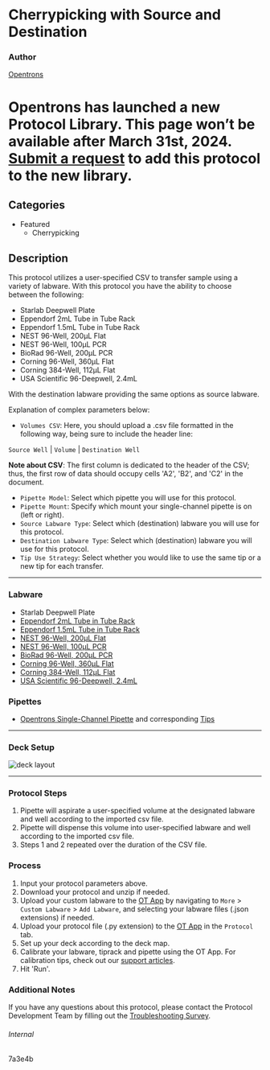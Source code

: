 # Cherrypicking with Source and Destination

### Author
[Opentrons](https://opentrons.com/)


# Opentrons has launched a new Protocol Library. This page won’t be available after March 31st, 2024. [Submit a request](https://docs.google.com/forms/d/e/1FAIpQLSdYYp9QCKow4nn0KlCVsMS3HX0eJ0N9O7-erajKvcpT0lWbSg/viewform) to add this protocol to the new library.

## Categories
* Featured
	* Cherrypicking

## Description
This protocol utilizes a user-specified CSV to transfer sample using a variety of labware. With this protocol you have the ability to choose between the following:

* Starlab Deepwell Plate
* Eppendorf 2mL Tube in Tube Rack
* Eppendorf 1.5mL Tube in Tube Rack
* NEST 96-Well, 200µL Flat
* NEST 96-Well, 100µL PCR
* BioRad 96-Well, 200µL PCR
* Corning 96-Well, 360µL Flat
* Corning 384-Well, 112µL Flat
* USA Scientific 96-Deepwell, 2.4mL

With the destination labware providing the same options as source labware.

Explanation of complex parameters below:
* `Volumes CSV`: Here, you should upload a .csv file formatted in the following way, being sure to include the header line:

`Source Well` | `Volume` | `Destination Well`

**Note about CSV**: The first column is dedicated to the header of the CSV; thus, the first row of data should occupy cells 'A2', 'B2', and 'C2' in the document.

* `Pipette Model`: Select which pipette you will use for this protocol.
* `Pipette Mount`: Specify which mount your single-channel pipette is on (left or right).
* `Source Labware Type`: Select which (destination) labware you will use for this protocol.
* `Destination Labware Type`: Select which (destination) labware you will use for this protocol.
* `Tip Use Strategy`: Select whether you would like to use the same tip or a new tip for each transfer.

---

### Labware
* Starlab Deepwell Plate
* [Eppendorf 2mL Tube in Tube Rack](https://labware.opentrons.com/?category=tubeRack)
* [Eppendorf 1.5mL Tube in Tube Rack](https://labware.opentrons.com/?category=tubeRack)
* [NEST 96-Well, 200µL Flat](https://labware.opentrons.com/?category=wellPlate)
* [NEST 96-Well, 100µL PCR](https://labware.opentrons.com/?category=wellPlate)
* [BioRad 96-Well, 200µL PCR](https://labware.opentrons.com/?category=wellPlate)
* [Corning 96-Well, 360µL Flat](https://labware.opentrons.com/?category=wellPlate)
* [Corning 384-Well, 112µL Flat](https://labware.opentrons.com/?category=wellPlate)
* [USA Scientific 96-Deepwell, 2.4mL](https://labware.opentrons.com/?category=wellPlate)

### Pipettes
* [Opentrons Single-Channel Pipette](https://shop.opentrons.com/collections/ot-2-pipettes) and corresponding [Tips](https://shop.opentrons.com/collections/opentrons-tips)

---

### Deck Setup
![deck layout](https://opentrons-protocol-library-website.s3.amazonaws.com/custom-README-images/7a3e4b/Screen+Shot+2021-04-29+at+1.49.22+PM.png)


---

### Protocol Steps
1. Pipette will aspirate a user-specified volume at the designated labware and well according to the imported csv file.
2. Pipette will dispense this volume into user-specified labware and well according to the imported csv file.
3. Steps 1 and 2 repeated over the duration of the CSV file. 

### Process
1. Input your protocol parameters above.
2. Download your protocol and unzip if needed.
3. Upload your custom labware to the [OT App](https://opentrons.com/ot-app) by navigating to `More` > `Custom Labware` > `Add Labware`, and selecting your labware files (.json extensions) if needed.
4. Upload your protocol file (.py extension) to the [OT App](https://opentrons.com/ot-app) in the `Protocol` tab.
5. Set up your deck according to the deck map.
6. Calibrate your labware, tiprack and pipette using the OT App. For calibration tips, check out our [support articles](https://support.opentrons.com/en/collections/1559720-guide-for-getting-started-with-the-ot-2).
7. Hit 'Run'.

### Additional Notes
If you have any questions about this protocol, please contact the Protocol Development Team by filling out the [Troubleshooting Survey](https://protocol-troubleshooting.paperform.co/).

###### Internal
7a3e4b
